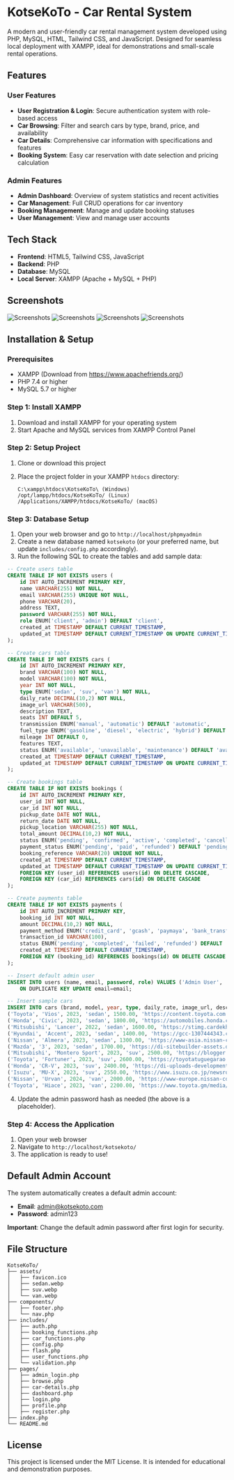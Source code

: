 # KotseKoTo - Car Rental System

A modern and user-friendly car rental management system developed using PHP, MySQL, HTML, Tailwind CSS, and JavaScript. Designed for seamless local deployment with XAMPP, ideal for demonstrations and small-scale rental operations.

## Features

### User Features
- **User Registration & Login**: Secure authentication system with role-based access
- **Car Browsing**: Filter and search cars by type, brand, price, and availability
- **Car Details**: Comprehensive car information with specifications and features
- **Booking System**: Easy car reservation with date selection and pricing calculation

### Admin Features
- **Admin Dashboard**: Overview of system statistics and recent activities
- **Car Management**: Full CRUD operations for car inventory
- **Booking Management**: Manage and update booking statuses
- **User Management**: View and manage user accounts

## Tech Stack

- **Frontend**: HTML5, Tailwind CSS, JavaScript
- **Backend**: PHP
- **Database**: MySQL
- **Local Server**: XAMPP (Apache + MySQL + PHP)

## Screenshots

![Screenshots](/assets/screenshot-1.png)
![Screenshots](/assets/screenshot-2.png)
![Screenshots](/assets/screenshot-3.png)
![Screenshots](/assets/screenshot-4.png)

## Installation & Setup

### Prerequisites
- XAMPP (Download from https://www.apachefriends.org/)
- PHP 7.4 or higher
- MySQL 5.7 or higher

### Step 1: Install XAMPP
1. Download and install XAMPP for your operating system
2. Start Apache and MySQL services from XAMPP Control Panel

### Step 2: Setup Project
1. Clone or download this project
2. Place the project folder in your XAMPP `htdocs` directory:

   ```
   C:\xampp\htdocs\KotseKoTo\ (Windows)
   /opt/lampp/htdocs/KotseKoTo/ (Linux)
   /Applications/XAMPP/htdocs/KotseKoTo/ (macOS)
   ```

### Step 3: Database Setup
1. Open your web browser and go to `http://localhost/phpmyadmin`
2. Create a new database named `kotsekoto` (or your preferred name, but update `includes/config.php` accordingly).
3. Run the following SQL to create the tables and add sample data:

```sql
-- Create users table
CREATE TABLE IF NOT EXISTS users (
    id INT AUTO_INCREMENT PRIMARY KEY,
    name VARCHAR(255) NOT NULL,
    email VARCHAR(255) UNIQUE NOT NULL,
    phone VARCHAR(20),
    address TEXT,
    password VARCHAR(255) NOT NULL,
    role ENUM('client', 'admin') DEFAULT 'client',
    created_at TIMESTAMP DEFAULT CURRENT_TIMESTAMP,
    updated_at TIMESTAMP DEFAULT CURRENT_TIMESTAMP ON UPDATE CURRENT_TIMESTAMP
);

-- Create cars table
CREATE TABLE IF NOT EXISTS cars (
    id INT AUTO_INCREMENT PRIMARY KEY,
    brand VARCHAR(100) NOT NULL,
    model VARCHAR(100) NOT NULL,
    year INT NOT NULL,
    type ENUM('sedan', 'suv', 'van') NOT NULL,
    daily_rate DECIMAL(10,2) NOT NULL,
    image_url VARCHAR(500),
    description TEXT,
    seats INT DEFAULT 5,
    transmission ENUM('manual', 'automatic') DEFAULT 'automatic',
    fuel_type ENUM('gasoline', 'diesel', 'electric', 'hybrid') DEFAULT 'gasoline',
    mileage INT DEFAULT 0,
    features TEXT,
    status ENUM('available', 'unavailable', 'maintenance') DEFAULT 'available',
    created_at TIMESTAMP DEFAULT CURRENT_TIMESTAMP,
    updated_at TIMESTAMP DEFAULT CURRENT_TIMESTAMP ON UPDATE CURRENT_TIMESTAMP
);

-- Create bookings table
CREATE TABLE IF NOT EXISTS bookings (
    id INT AUTO_INCREMENT PRIMARY KEY,
    user_id INT NOT NULL,
    car_id INT NOT NULL,
    pickup_date DATE NOT NULL,
    return_date DATE NOT NULL,
    pickup_location VARCHAR(255) NOT NULL,
    total_amount DECIMAL(10,2) NOT NULL,
    status ENUM('pending', 'confirmed', 'active', 'completed', 'cancelled') DEFAULT 'pending',
    payment_status ENUM('pending', 'paid', 'refunded') DEFAULT 'pending',
    booking_reference VARCHAR(20) UNIQUE NOT NULL,
    created_at TIMESTAMP DEFAULT CURRENT_TIMESTAMP,
    updated_at TIMESTAMP DEFAULT CURRENT_TIMESTAMP ON UPDATE CURRENT_TIMESTAMP,
    FOREIGN KEY (user_id) REFERENCES users(id) ON DELETE CASCADE,
    FOREIGN KEY (car_id) REFERENCES cars(id) ON DELETE CASCADE
);

-- Create payments table
CREATE TABLE IF NOT EXISTS payments (
    id INT AUTO_INCREMENT PRIMARY KEY,
    booking_id INT NOT NULL,
    amount DECIMAL(10,2) NOT NULL,
    payment_method ENUM('credit_card', 'gcash', 'paymaya', 'bank_transfer') NOT NULL,
    transaction_id VARCHAR(100),
    status ENUM('pending', 'completed', 'failed', 'refunded') DEFAULT 'completed',
    created_at TIMESTAMP DEFAULT CURRENT_TIMESTAMP,
    FOREIGN KEY (booking_id) REFERENCES bookings(id) ON DELETE CASCADE
);

-- Insert default admin user
INSERT INTO users (name, email, password, role) VALUES ('Admin User', 'admin@kotsekoto.com', '$2y$10$REPLACE_WITH_HASHED_PASSWORD', 'admin')
    ON DUPLICATE KEY UPDATE email=email;

-- Insert sample cars
INSERT INTO cars (brand, model, year, type, daily_rate, image_url, description, seats, transmission, fuel_type, mileage, features) VALUES
('Toyota', 'Vios', 2023, 'sedan', 1500.00, 'https://content.toyota.com.ph/uploads/articles/251/003_251_1615361615860_000.png', 'A reliable and fuel-efficient sedan, perfect for city driving.', 5, 'automatic', 'gasoline', 12000, 'Bluetooth, Backup Camera, Power Windows, ABS, Airbags'),
('Honda', 'Civic', 2023, 'sedan', 1800.00, 'https://automobiles.honda.com/-/media/Honda-Automobiles/Vehicles/2026/civic-sedan/non-VLP/10-Family/MY26_Civic_Family_Card_Jelly_Hybrid_2x.jpg?sc_lang=en', 'Sporty design and advanced features for a comfortable ride.', 5, 'automatic', 'gasoline', 9000, 'Bluetooth, Cruise Control, Power Windows, ABS, Airbags'),
('Mitsubishi', 'Lancer', 2022, 'sedan', 1600.00, 'https://stimg.cardekho.com/images/carexteriorimages/930x620/Mitsubishi/Mitsubishi-Lancer/3379/1544677323023/front-left-side-47.jpg', 'Classic sedan with a reputation for durability and performance.', 5, 'automatic', 'gasoline', 15000, 'Bluetooth, Power Windows, ABS, Airbags'),
('Hyundai', 'Accent', 2023, 'sedan', 1400.00, 'https://gcc-1307444343.cos.accelerate.myqcloud.com/cc/modelImage/20241217144656_Accent.png', 'Compact and efficient, ideal for daily commutes.', 5, 'automatic', 'gasoline', 8000, 'Bluetooth, Power Windows, ABS, Airbags'),
('Nissan', 'Almera', 2023, 'sedan', 1300.00, 'https://www-asia.nissan-cdn.net/content/dam/Nissan/th/vehicles/VLP/almera-my23/new/spec/vl-spec.jpg', 'Affordable sedan with spacious interior and modern features.', 5, 'automatic', 'gasoline', 7000, 'Bluetooth, Power Windows, ABS, Airbags'),
('Mazda', '3', 2023, 'sedan', 1700.00, 'https://di-sitebuilder-assets.dealerinspire.com/Mazda/model-pages/2024/Mazda3+Sedan/trim-25-s.png', 'Stylish and fun-to-drive sedan with premium features.', 5, 'automatic', 'gasoline', 6000, 'Bluetooth, Backup Camera, Power Windows, ABS, Airbags, Sunroof'),
('Mitsubishi', 'Montero Sport', 2023, 'suv', 2500.00, 'https://blogger.googleusercontent.com/img/b/R29vZ2xl/AVvXsEjKWZelz-PSKSWe19Ls8x7cvisCcZ-a0G0POtErE52eORCAovmcVQ-lEwWOkbfPEehKSyR-wh2d6N1_4mPAkRrzMy8o6KiQiX7fsQshmBm9cF8QL-dIqQv-UEAXNe3tquwehcAEevgkjQY/s1600/pajero-gl-compress.png', 'Powerful SUV with off-road capabilities and spacious cabin.', 7, 'automatic', 'diesel', 10000, 'Bluetooth, Backup Camera, Power Windows, ABS, Airbags, GPS'),
('Toyota', 'Fortuner', 2023, 'suv', 2600.00, 'https://toyotatuguegarao.com.ph/wp-content/uploads/2024/06/Super-White-II-1.webp', 'Rugged and reliable SUV, perfect for family adventures.', 7, 'automatic', 'diesel', 9000, 'Bluetooth, Backup Camera, Power Windows, ABS, Airbags, GPS'),
('Honda', 'CR-V', 2023, 'suv', 2400.00, 'https://di-uploads-development.dealerinspire.com/bommaritohonda/uploads/2021/03/2021-CR-V-Touring.png', 'Comfortable and efficient SUV with advanced safety features.', 7, 'automatic', 'diesel', 8000, 'Bluetooth, Backup Camera, Power Windows, ABS, Airbags, Lane Assist'),
('Isuzu', 'MU-X', 2023, 'suv', 2550.00, 'https://www.isuzu.co.jp/newsroom/assets/img/20240612_1_im01.png', 'Durable SUV with strong performance and ample space.', 7, 'automatic', 'diesel', 11000, 'Bluetooth, Backup Camera, Power Windows, ABS, Airbags, Hill Start Assist'),
('Nissan', 'Urvan', 2024, 'van', 2000.00, 'https://www-europe.nissan-cdn.net/content/dam/Nissan/nissan_middle_east/vehicles/urvan/configurator/URVAN-2.5-MT-13S-4DR-Microbus-H-R-EX.jpg', 'Multi-purpose van with flexible seating and ample cargo space.', 8, 'automatic', 'diesel', 12000, 'Bluetooth, Backup Camera, Power Windows, ABS, Airbags, USB Charging'),
('Toyota', 'Hiace', 2023, 'van', 2200.00, 'https://www.toyota.gm/media/gamme/modeles/images/30d27f192f2033c2d75991c539c65eaf.png', 'Reliable van with spacious interior, ideal for both family and business use.', 12, 'manual', 'diesel', 15000, 'Bluetooth, Backup Camera, Power Windows, ABS, Airbags, USB Charging, Navigation System');
```

4. Update the admin password hash as needed (the above is a placeholder).

### Step 4: Access the Application
1. Open your web browser
2. Navigate to `http://localhost/kotsekoto/`
3. The application is ready to use!

## Default Admin Account

The system automatically creates a default admin account:

- **Email**: admin@kotsekoto.com
- **Password**: admin123

**Important**: Change the default admin password after first login for security.

## File Structure

```
KotseKoTo/
├── assets/
│   ├── favicon.ico
│   ├── sedan.webp
│   ├── suv.webp
│   └── van.webp
├── components/
│   ├── footer.php
│   └── nav.php
├── includes/
│   ├── auth.php
│   ├── booking_functions.php
│   ├── car_functions.php
│   ├── config.php
│   ├── flash.php
│   ├── user_functions.php
│   └── validation.php
├── pages/
│   ├── admin_login.php
│   ├── browse.php
│   ├── car-details.php
│   ├── dashboard.php
│   ├── login.php
│   ├── profile.php
│   ├── register.php
├── index.php
└── README.md
```

## License

This project is licensed under the MIT License. It is intended for educational and demonstration purposes.